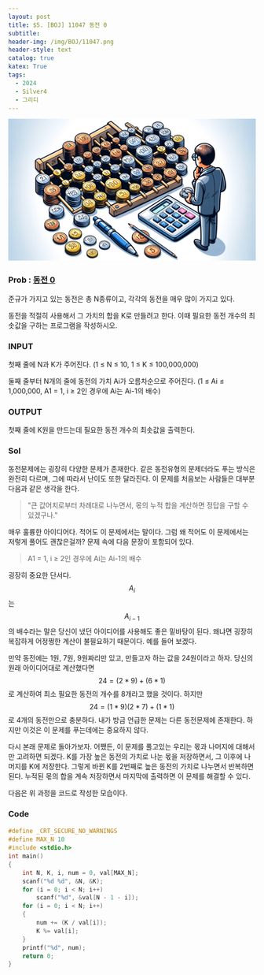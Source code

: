```yaml
---
layout: post
title: $5. [BOJ] 11047 동전 0
subtitle: 
header-img: /img/BOJ/11047.png
header-style: text
catalog: true
katex: True
tags:
  - 2024
  - Silver4
  - 그리디
---
```


![Alt text](/img/BOJ/11047.png)


### Prob : [동전 0](https://www.acmicpc.net/problem/11047)
준규가 가지고 있는 동전은 총 N종류이고, 각각의 동전을 매우 많이 가지고 있다.

동전을 적절히 사용해서 그 가치의 합을 K로 만들려고 한다. 이때 필요한 동전 개수의 최솟값을 구하는 프로그램을 작성하시오.

### INPUT
첫째 줄에 N과 K가 주어진다. (1 ≤ N ≤ 10, 1 ≤ K ≤ 100,000,000)

둘째 줄부터 N개의 줄에 동전의 가치 Ai가 오름차순으로 주어진다. (1 ≤ Ai ≤ 1,000,000, A1 = 1, i ≥ 2인 경우에 Ai는 Ai-1의 배수)

### OUTPUT
첫째 줄에 K원을 만드는데 필요한 동전 개수의 최솟값을 출력한다.


### Sol

동전문제에는 굉장히 다양한 문제가 존재한다. 같은 동전유형의 문제더라도 푸는 방식은 완전히 다르며, 그에 따라서 난이도 또한 달라진다. 이 문제를 처음보는 사람들은 대부분 다음과 같은 생각을 한다.

> "큰 값어치로부터 차례대로 나누면서, 몫의 누적 합을 계산하면 정답을 구할 수 있겠구나."

매우 훌륭한 아이디어다. 적어도 이 문제에서는 말이다. 그럼 왜 적어도 이 문제에서는 저렇게 풀어도 괜찮은걸까? 문제 속에 다음 문장이 포함되어 있다.

> A1 = 1, i ≥ 2인 경우에 Ai는 Ai-1의 배수

굉장히 중요한 단서다. $$A_i$$는 $$A_{i-1}$$의 배수라는 말은 당신이 냈던 아이디어를 사용해도 좋은 밑바탕이 된다. 왜냐면 굉장히 복잡하게 어정쩡한 계산이 불필요하기 때문이다. 예를 들어 보겠다.   

만약 동전에는 1원, 7원, 9원짜리만 있고, 만들고자 하는 값을 24원이라고 하자. 당신의 원래 아이디어대로 계산했다면 $$24 = (2*9)+(6*1)$$로 계산하여 최소 필요한 동전의 개수를 8개라고 했을 것이다. 하지만 $$24 = (1*9)(2*7)+(1*1)$$로 4개의 동전만으로 충분하다. 내가 방금 언급한 문제는 다른 동전문제에 존재한다. 하지만 이것은 이 문제를 푸는데에는 중요하지 않다.   

다시 본래 문제로 돌아가보자. 어쨌든, 이 문제를 풀고있는 우리는 몫과 나머지에 대해서만 고려하면 되겠다.  K를 가장 높은 동전의 가치로 나눈 몫을 저장하면서, 그 이후에 나머지를 K에 저장한다. 그렇게 바뀐 K를 2번째로 높은 동전의 가치로 나누면서 반복하면 된다. 누적된 몫의 합을 계속 저장하면서 마지막에 출력하면 이 문제를 해결할 수 있다.   

다음은 위 과정을 코드로 작성한 모습이다.


### Code
```c
#define _CRT_SECURE_NO_WARNINGS
#define MAX_N 10
#include <stdio.h>
int main()
{
	int N, K, i, num = 0, val[MAX_N];
	scanf("%d %d", &N, &K);
	for (i = 0; i < N; i++)
		scanf("%d", &val[N - 1 - i]);
	for (i = 0; i < N; i++)
	{
		num += (K / val[i]);
		K %= val[i];
	}
	printf("%d", num);
	return 0;
}
```